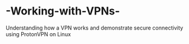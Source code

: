# -Working-with-VPNs-
Understanding how a VPN works and demonstrate secure connectivity using ProtonVPN on Linux
